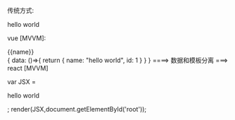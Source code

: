 传统方式:
<div data-id='1'>
    hello world
</div>

vue [MVVM]:
<div data-id="{{id}}">
    {{name}}
</div>
{
    data: ()=>{
        return {
            name: "hello world",
            id: 1
        }
    }
}
====> 数据和模板分离 ===>
react [MVVM]

var JSX = <div data-id='1'>
    hello world
</div>;
render(JSX,document.getElementById('root'));



